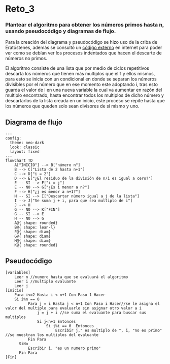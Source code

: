# Reto_3
### Plantear el algoritmo para obtener los números primos hasta n, usando pseudocódigo y diagramas de flujo.
Para la creación del diagrama y pseudocódigo se hizo uso de la criba de Eratóstenes, además se consultó un [código externo](https://www.pythonparatodo.com/?p=353) en internet para poder ver como se debían ver los procesos indentados que hacen el descarte de números no primos.

El algoritmo consiste de una lista que por medio de ciclos repetitivos descarta los números que tienen más multiplos que el 1 y ellos mismos, para esto se inicia con un condicional en donde se separan los números divisibles por el número que en ese momento este adoptando i, tras esto guarda el valor de i en una nueva variable la cual va aumentar en razón del multiplo encontrado, hasta encontrar todos los multiplos de dicho número y descartarlos de la lista creada en un inicio, este proceso se repite hasta que los números que queden solo sean divisores de sí mismo y uno.

## Diagrama de flujo

```mermaid 
---
config:
  theme: neo-dark
  look: classic
  layout: fixed
---
flowchart TD
    A["INICIO"] --> B["número n"]
    B --> C["Lista de 2 hasta n+1"]
    C --> D["i = 2"]
    D --> E["¿El residuo de la división de n/i es igual a cero?"]
    E -- SI --> F["i = j"]
    E -- NO --> G["¿Es i menor a n?"]
    F --> H["¿j es menor a n+1?"]
    H -- SI --> I["Descartar número igual a j de la lista"]
    I --> J["Se suma j + i, para que sea multiplo de i"]
    J --> H
    G -- NO --> K["FIN"]
    G -- SI --> E
    H -- NO --> G
    A@{ shape: rounded}
    B@{ shape: lean-l}
    E@{ shape: diam}
    G@{ shape: diam}
    H@{ shape: diam}
    K@{ shape: rounded}
```
## Pseudocódigo
``` pseudocode
[variables]
	Leer n //numero hasta que se evaluará el algoritmo
	Leer i //multiplo evaluante
	Leer j
[Inicio]
	Para i<=2 Hasta i < n+1 Con Paso 1 Hacer
    Si i%n == 0
		  Para j = i Hasta j < n+1 Con Paso i Hacer//se le asigna el valor del multiplo para evaluarlo sin asignar otro valor a i
			  j = j + i //se suma el evaluante para buscar sus multiplos
			  Si j<n+1 Entonces
				  Si j%i == 0  Entonces
					  Escribir j," es multiplo de ", i, "no es primo" //se muestran los multiplos del evaluante
		  Fin Para
	  SiNo
		  Escribir i, "es un numero primo"
	  Fin Para
[Fin]
```
